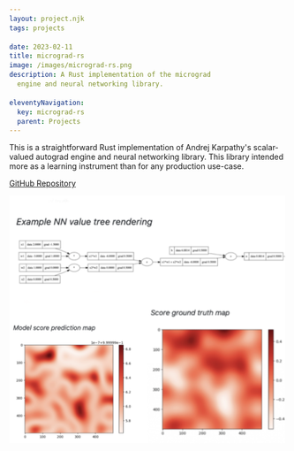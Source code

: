 ```yaml
---
layout: project.njk
tags: projects

date: 2023-02-11
title: micrograd-rs
image: /images/micrograd-rs.png
description: A Rust implementation of the micrograd
  engine and neural networking library.

eleventyNavigation:
  key: micrograd-rs
  parent: Projects
---
```


This is a straightforward Rust implementation of Andrej Karpathy's scalar-valued
autograd engine and neural networking library. This library intended more as
a learning instrument than for any production use-case.

[GitHub Repository](https://github.com/danielway/micrograd-rs)

<img src="/images/micrograd-rs.png" alt="micrograd-rs" width="500px" />
